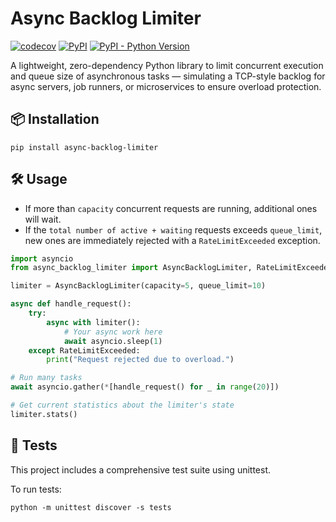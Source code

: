# Async Backlog Limiter

[![codecov](https://codecov.io/gh/shafa-dev/async_backlog_limiter/graph/badge.svg?token=O0ECTVM8GC)](https://codecov.io/gh/shafa-dev/async_backlog_limiter)
[![PyPI](https://img.shields.io/pypi/v/async_backlog_limiter)](https://pypi.org/project/async_backlog_limiter/)
[![PyPI - Python Version](https://img.shields.io/pypi/pyversions/async_backlog_limiter)](https://pypi.org/project/async_backlog_limiter/)

A lightweight, zero-dependency Python library to limit concurrent execution and queue size of asynchronous tasks — simulating a TCP-style backlog for async servers, job runners, or microservices to ensure overload protection.


## 📦 Installation

```
pip install async-backlog-limiter
```

## 🛠️ Usage

- If more than `capacity` concurrent requests are running, additional ones will wait.
- If the `total number of active + waiting` requests exceeds `queue_limit`, new ones are immediately rejected with a `RateLimitExceeded` exception.

```python
import asyncio
from async_backlog_limiter import AsyncBacklogLimiter, RateLimitExceeded

limiter = AsyncBacklogLimiter(capacity=5, queue_limit=10)

async def handle_request():
    try:
        async with limiter():
            # Your async work here
            await asyncio.sleep(1)
    except RateLimitExceeded:
        print("Request rejected due to overload.")

# Run many tasks
await asyncio.gather(*[handle_request() for _ in range(20)])

# Get current statistics about the limiter's state
limiter.stats()
```

## 🧪 Tests

This project includes a comprehensive test suite using unittest.

To run tests:

```
python -m unittest discover -s tests
```
